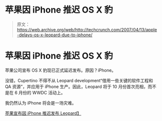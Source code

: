 # 苹果因 iPhone 推迟 OS X 豹 

> 原文：<https://web.archive.org/web/http://techcrunch.com/2007/04/13/apple-delays-os-x-leopard-due-to-iphone/>

# 苹果因 iPhone 推迟 OS X 豹

苹果公司宣布 OS X 豹现已正式延迟发布。原因？iPhone。

没错，Cupertino 不得不从 Leopard development“借用一些关键的软件工程和 QA 资源”，并应用于 iPhone 生产。因此，Leopard 将于 10 月份首次亮相，而不是在 6 月份的 WWDC 活动上。

我仍然认为 iPhone 将会是一场灾难。

[苹果宣布因 iPhone 推迟发布 Leopard】](https://web.archive.org/web/20201031161746/http://www.tuaw.com/2007/04/12/apple-announces-leopard-delays-due-to-the-iphone/)